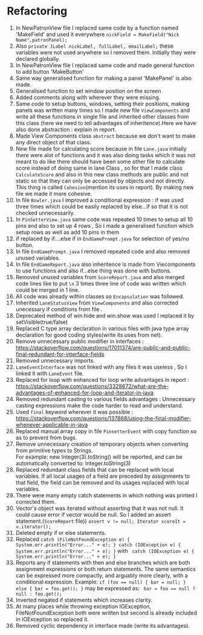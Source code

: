 # Refactoring
1. In NewPatronView file I replaced same code by a function named 'MakeField' and used it everywhere `nickField = MakeField("Nick Name",patronPanel);`
2. Also `private JLabel nickLabel, fullLabel, emailLabel;` these variables were not used anywhere so I removed them. Initially they were declared globally.
3. In NewPatronView file I replaced same code and made general function to add button 'MakeButton'
4. Same way generalised function for making a panel 'MakePanel' is also made.
5. Generalised function to set window position on the screen
6. Added comments along with wherever they were missing.
7. Same code to setup buttons, windows, setting their positions, making panels was written many times so I made new file  `ViewComponents` and write all 
these functions in single file and inherited other classes from this class (here we need to tell advantages of inheritence).Here we have also done abstraction : explain in report.
8. Made View Components class `abstract` because we don't want to make any direct object of that class.
9. New file made for calculating score because in file `Lane.java` initially there were alot of functions and it was also doing tasks which it was not meant to 
do like there should have been some other file to calculate score instead of doing same in lane Class , so for that I made class `CalculateScore` and also in this new 
class methods are public and not static so that they can only be accessed by objects and not directly. This thing is called `Cohesion`(mention its uses in report). By making new file we made it more cohesive.
10. In file `Bowler.java` I improved a conditional expression : if was used three times which could be easily replaced by else...if so that it is not checked 
unnecessarily.
11. In `PinSetterView.java` same code was repeated 10 times to setup all 10 pins and also to set up 4 rows , So I made a generalised function which setup rows as
well as add 10 pins in them 
12. if replaced by if....else if in `EndGamePrompt.java` for selection of yes/no button.
13. In file `EndGamePrompt.java` I removed repeated code and also removed unused variables.
14. In file `EndGameReport.java` also inheritence is made from Viecomponents to use functions and also if...else thing was done with buttons.
15. Removed unused variables from `ScoreReport.java` and also merged code lines like to put `\n` 3 times three line of code was written which could be merged in 1 line.
16. All code was already within classes so `Encapsulation` was followed.
17. Inherited `LaneStatusView` from `ViewComponents` and also corrected unecessary if conditions from file .
18. Deprecated method of win.hide and win.show was used I replaced it by setVisible(true/false)
19. Replaced C type array declaration in various files with java type array declaration for good coding styles(write its uses from net).
20. Remove unnecessary public modifier in interfaces : https://stackoverflow.com/questions/17011374/are-public-and-public-final-redundant-for-interface-fields
21. Removed unnecessary imports.
22. `LaneEventInterface` was not linked with any files it was useless , So I linked it with `LaneEvent` file.
23. Replaced for loop with enhanced for loop write advantages in report : https://stackoverflow.com/questions/3328672/what-are-the-advantages-of-enhanced-for-loop-and-iterator-in-java
24. Removed redundant casting to various fields advantages : Unnecessary casting expressions make the code harder to read and understand.
25. Used `final` keyword wherever  it was possible : https://stackoverflow.com/questions/137868/using-the-final-modifier-whenever-applicable-in-java
26. Replaced manual array copy in file `PinsetterEvent` with copy function so as to prevent from bugs.
27. Remove unnecessary creation of temporary objects when converting from primitive types to Strings.         
    For example:    new Integer(3).toString()  will be reported, and can be automatically converted to:  Integer.toString(3)                                                        
28. Replaced redundant class fields that can be replaced with local variables. If all local usages of a field are preceded by assignments to that field, the field can be removed 
    and its usages replaced with local variables.              
29. There were many empty catch statements in which nothing was printed I corrected them.
30. Vector's object was iterated without  asserting that it was not null. It could cause error if vector would be null. So I added an assert statement.(`ScoreReport` file))
`assert v != null;
 Iterator scoreIt = v.iterator();`                                       
31. Deleted empty if or else statements.   
32. Replaced `catch (FileNotFoundException e) {
              			System.err.println("Error..." + e);
              		} catch (IOException e) {
              			System.err.println("Error..." + e);
              		}` with ` catch (IOException e) {
                             			System.err.println("Error..." + e);
                             		}`                         
33. Reports any if statements with then and else branches which are both assignment expressions or both return statements. The same semantics can be expressed more compactly, and arguably more clearly, with a conditional expression. Example:
     `if (foo == null) {
       bar = null;
     } else {
       bar = foo.get();
     }`
   may be expressed as:
    ` bar = foo == null ? null : foo.get();`
34. Inverted negated if statements which increases clarity.
35. At many places while throwing exception IOException, FileNotFoundException both  were written but second is already included in IOException so replaced it.
36. Removed cyclic dependency in interface made (write its advantages).

 
 
 		

